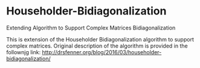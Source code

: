 # Householder-Bidiagonalization
Extending Algorithm to Support Complex Matrices Bidiagonalization

This is extension of the Householder Bidiagonalization algorithm to support complex matrices.
Original description of the algorithm is provided in the follownjg link:
http://drsfenner.org/blog/2016/03/householder-bidiagonalization/
